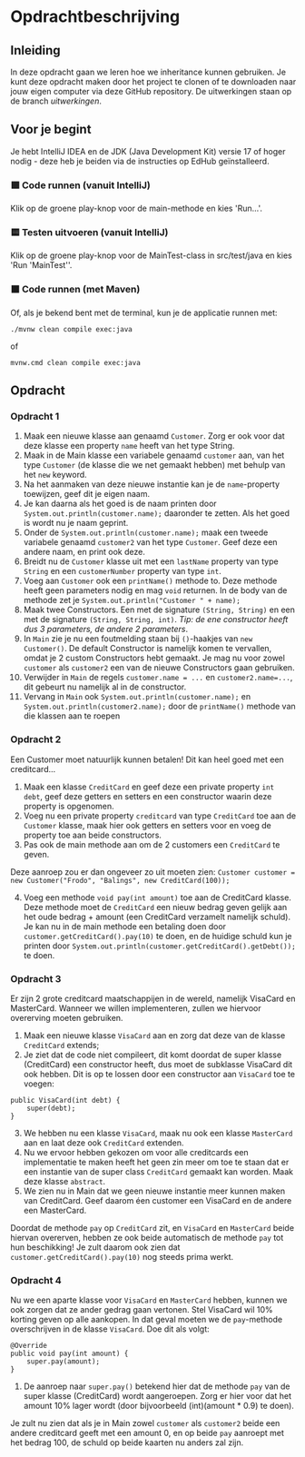 # Opdrachtbeschrijving

## Inleiding
In deze opdracht gaan we leren hoe we inheritance kunnen gebruiken. Je kunt deze opdracht maken door het project te clonen of te downloaden naar jouw eigen computer via deze GitHub repository. De uitwerkingen staan op de branch _uitwerkingen_.

## Voor je begint

Je hebt IntelliJ IDEA en de JDK (Java Development Kit) versie 17 of hoger nodig - deze heb je beiden via de instructies op EdHub geïnstalleerd.

### 🟩 Code runnen (vanuit IntelliJ)
Klik op de groene play-knop voor de main-methode en kies 'Run...'.
### 🟨 Testen uitvoeren (vanuit IntelliJ)
Klik op de groene play-knop voor de MainTest-class in src/test/java en kies 'Run 'MainTest''.
### ⬛ Code runnen (met Maven)
Of, als je bekend bent met de terminal, kun je de applicatie runnen met:
```shell
./mvnw clean compile exec:java
```
of
```shell
mvnw.cmd clean compile exec:java
```

## Opdracht

### Opdracht 1

1. Maak een nieuwe klasse aan genaamd `Customer`. Zorg er ook voor dat deze klasse een property `name` heeft van het type String.
2. Maak in de Main klasse een variabele genaamd `customer` aan, van het type `Customer` (de klasse die we net gemaakt hebben) met behulp van het `new` keyword.
3. Na het aanmaken van deze nieuwe instantie kan je de `name`-property toewijzen, geef dit je eigen naam.
4. Je kan daarna als het goed is de naam printen door `System.out.println(customer.name);` daaronder te zetten. Als het goed is wordt nu je naam geprint.
5. Onder de `System.out.println(customer.name);` maak een tweede variabele genaamd `customer2` van het type `Customer`. Geef deze een andere naam, en print ook deze.
6. Breidt nu de `Customer` klasse uit met een `lastName` property van type `String` en een `customerNumber` property van type `int`.
7. Voeg aan `Customer` ook een `printName()` methode to. Deze methode heeft geen parameters nodig en mag `void` returnen. In de body van de methode zet je `System.out.println("Customer " + name);`
8. Maak twee Constructors. Een met de signature `(String, String)` en een met de signature `(String, String, int)`. _Tip: de ene constructor heeft dus 3 parameters, de andere 2 parameters_.
9. In `Main` zie je nu een foutmelding staan bij `()`-haakjes van `new Customer()`. De default Constructor is namelijk komen te vervallen, omdat je 2 custom Constructors hebt gemaakt. Je mag nu voor zowel `customer` als `customer2` een van de nieuwe Constructors gaan gebruiken. 
10. Verwijder in `Main` de regels `customer.name = ...` en `customer2.name=...`, dit gebeurt nu namelijk al in de constructor.
11. Vervang in `Main` ook `System.out.println(customer.name);` en `System.out.println(customer2.name);` door de `printName()` methode van die klassen aan te roepen

### Opdracht 2

Een Customer moet natuurlijk kunnen betalen! Dit kan heel goed met een creditcard...

1. Maak een klasse `CreditCard` en geef deze een private property `int debt`, geef deze getters en setters en een constructor waarin deze property is opgenomen.
2. Voeg nu een private property `creditcard` van type `CreditCard` toe aan de `Customer` klasse, maak hier ook getters en setters voor en voeg de property toe aan beide constructors.
3. Pas ook de main methode aan om de 2 customers een `CreditCard` te geven.

Deze aanroep zou er dan ongeveer zo uit moeten zien:
`Customer customer = new Customer("Frodo", "Balings", new CreditCard(100));`

4. Voeg een methode `void pay(int amount)` toe aan de CreditCard klasse. Deze methode moet de `CreditCard` een nieuw bedrag geven gelijk aan het oude bedrag + amount (een CreditCard verzamelt namelijk schuld). Je kan nu in de main methode een betaling doen door
`customer.getCreditCard().pay(10)` te doen, en de huidige schuld kun je printen door `System.out.println(customer.getCreditCard().getDebt());` te doen.

### Opdracht 3

Er zijn 2 grote creditcard maatschappijen in de wereld, namelijk VisaCard en MasterCard. Wanneer we willen implementeren, zullen we hiervoor overerving moeten gebruiken. 
1. Maak een nieuwe klasse `VisaCard` aan en zorg dat deze van de klasse `CreditCard` extends;
2. Je ziet dat de code niet compileert, dit komt doordat de super klasse (CreditCard) een constructor heeft, dus moet de subklasse VisaCard dit ook hebben.
Dit is op te lossen door een constructor aan `VisaCard` toe te voegen: 
```
public VisaCard(int debt) {
    super(debt);
}
```
3. We hebben nu een klasse `VisaCard`, maak nu ook een klasse `MasterCard` aan en laat deze ook `CreditCard` extenden.
4. Nu we ervoor hebben gekozen om voor alle creditcards een implementatie te maken heeft het geen zin meer om toe te staan dat er een instantie van de super class `CreditCard` gemaakt kan worden. Maak deze klasse `abstract`.
5. We zien nu in Main dat we geen nieuwe instantie meer kunnen maken van CreditCard. Geef daarom éen customer een VisaCard en de andere een MasterCard.

Doordat de methode `pay` op `CreditCard` zit, en `VisaCard` en `MasterCard` beide hiervan overerven, hebben ze ook beide automatisch de methode `pay` tot hun beschikking! Je zult daarom ook zien dat `customer.getCreditCard().pay(10)` nog steeds prima werkt.

### Opdracht 4

Nu we een aparte klasse voor `VisaCard` en `MasterCard` hebben, kunnen we ook zorgen dat ze ander gedrag gaan vertonen. Stel VisaCard wil 10% korting geven op alle aankopen. In dat geval moeten we de `pay`-methode overschrijven in de klasse `VisaCard`. Doe dit als volgt:

```
@Override
public void pay(int amount) {
    super.pay(amount);
}
```

1. De aanroep naar `super.pay()` betekend hier dat de methode `pay` van de super klasse (CreditCard) wordt aangeroepen. Zorg er hier voor dat het amount 10% lager wordt (door bijvoorbeeld (int)(amount * 0.9) te doen).

Je zult nu zien dat als je in Main zowel `customer` als `customer2` beide een andere creditcard geeft met een amount 0, en op beide `pay` aanroept met het bedrag 100, de schuld op beide kaarten nu anders zal zijn.
